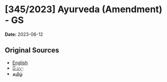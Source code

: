 # [345/2023] Ayurveda (Amendment) - GS

**Date:** 2023-06-12

## Original Sources

- [English](https://documents.gov.lk/view/bills/2023/6/345-2023_E.pdf)
- [සිංහල](https://documents.gov.lk/view/bills/2023/6/345-2023_S.pdf)
- [தமிழ்](https://documents.gov.lk/view/bills/2023/6/345-2023_T.pdf)
